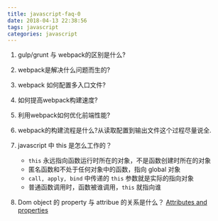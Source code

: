 ```yaml
---
title: javascript-faq-0
date: 2018-04-13 22:38:56
tags: javascript
categories: javascript
---
```

1. gulp/grunt 与 webpack的区别是什么?

1. webpack是解决什么问题而生的?

1. webpack 如何配置多入口文件?

1. 如何提高webpack构建速度?

1. 利用webpack如何优化前端性能?

1. webpack的构建流程是什么?从读取配置到输出文件这个过程尽量说全.

1. javascript 中 this 是怎么工作的？
    * `this` 永远指向函数运行时所在的对象，不是函数创建时所在的对象
    * 匿名函数和不处于任何对象中的函数，指向 global 对象
    * `call, apply, bind` 中传递的 `this` 参数就是实际的指向对象
    * 普通函数调用时，函数被谁调用，`this` 就指向谁

1. Dom object 的 property 与 attribue 的关系是什么？
[Attributes and properties](https://javascript.info/dom-attributes-and-properties)